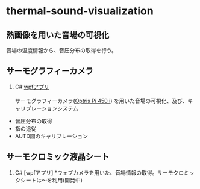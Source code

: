 # thermal-sound-visualization

## 熱画像を用いた音場の可視化
音場の温度情報から、音圧分布の取得を行う。


## サーモグラフィーカメラ

1. C# 
[wpfアプリ](https://github.com/Ryoya-Onishi/thermal-sound-visualization/blob/main/ThermalProfiler/ThermalProfiler/MainWindow.xaml.cs)  
<br> サーモグラフィーカメラ([Optris Pi 450 i](https://www.optris.jp/thermal-imager-optris-pi400-pi450)) を用いた音場の可視化、及び、キャリブレーションシステム

* 音圧分布の取得
* 指の追従
* AUTD間のキャリブレーション




## サーモクロミック液晶シート
1. C# [wpfアプリ]
*ウェブカメラを用いた、音場情報の取得。サーモクロミックシートは～を利用(開発中)
